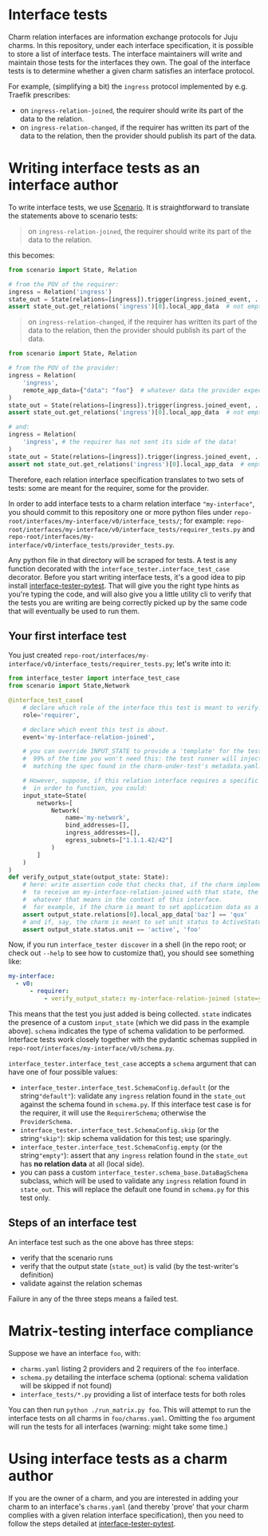 # Interface tests

Charm relation interfaces are information exchange protocols for Juju charms.
In this repository, under each interface specification, it is possible to store a list of interface tests. The interface maintainers will write and maintain those tests for the interfaces they own. 
The goal of the interface tests is to determine whether a given charm satisfies an interface protocol.

For example, (simplifying a bit) the `ingress` protocol implemented by e.g. Traefik prescribes:
- on `ingress-relation-joined`, the requirer should write its part of the data to the relation. 
- on `ingress-relation-changed`, if the requirer has written its part of the data to the relation, then the provider should publish its part of the data. 


# Writing interface tests as an interface author
To write interface tests, we use [Scenario](https://github.com/canonical/ops-scenario). It is straightforward to translate the statements above to scenario tests:

> on `ingress-relation-joined`, the requirer should write its part of the data to the relation.

this becomes:

```python
from scenario import State, Relation

# from the POV of the requirer:
ingress = Relation('ingress')
state_out = State(relations=[ingress]).trigger(ingress.joined_event, ...)
assert state_out.get_relations('ingress')[0].local_app_data  # not empty
```
> on `ingress-relation-changed`, if the requirer has written its part of the data to the relation, then the provider should publish its part of the data. 
> 
```python
from scenario import State, Relation

# from the POV of the provider:
ingress = Relation(
    'ingress',
    remote_app_data={"data": "foo"}  # whatever data the provider expects to be supplied
)
state_out = State(relations=[ingress]).trigger(ingress.joined_event, ...)
assert state_out.get_relations('ingress')[0].local_app_data  # not empty

# and: 
ingress = Relation(
    'ingress', # the requirer has not sent its side of the data!
)
state_out = State(relations=[ingress]).trigger(ingress.joined_event, ...)
assert not state_out.get_relations('ingress')[0].local_app_data  # empty! 
```

Therefore, each relation interface specification translates to two sets of tests: some are meant for the requirer, some for the provider. 

In order to add interface tests to a charm relation interface `"my-interface"`, you should commit to this repository one or more python files under `repo-root/interfaces/my-interface/v0/interface_tests/`; for example:
`repo-root/interfaces/my-interface/v0/interface_tests/requirer_tests.py` and `repo-root/interfaces/my-interface/v0/interface_tests/provider_tests.py`.

Any python file in that directory will be scraped for tests. A test is any function decorated with the `interface_tester.interface_test_case` decorator.
Before you start writing interface tests, it's a good idea to pip install [interface-tester-pytest](https://github.com/canonical/interface-tester-pytest).
That will give you the right type hints as you're typing the code, and will also give you a little utility cli to verify that the tests you are writing are being correctly picked up by the same code that will eventually be used to run them.

## Your first interface test
You just created `repo-root/interfaces/my-interface/v0/interface_tests/requirer_tests.py`; let's write into it:

```python
from interface_tester import interface_test_case
from scenario import State,Network

@interface_test_case(
    # declare which role of the interface this test is meant to verify.
    role='requirer',

    # declare which event this test is about.
    event='my-interface-relation-joined',

    # you can override INPUT_STATE to provide a 'template' for the test case to build upon.
    #  99% of the time you won't need this: the test runner will inject for you a relation object
    #  matching the spec found in the charm-under-test's metadata.yaml.

    # However, suppose, if this relation interface requires a specific network binding
    #  in order to function, you could:
    input_state=State(
        networks=[
            Network(
                name='my-network',
                bind_addresses=[],
                ingress_addresses=[],
                egress_subnets=["1.1.1.42/42"]
            )
        ]
    )
)
def verify_output_state(output_state: State):
    # here: write assertion code that checks that, if the charm implementing the provider side were
    #  to receive an my-interface-relation-joined with that state, the charm would *do the right thing*,
    #  whatever that means in the context of this interface.
    #  for example, if the charm is meant to set application data as a response to this event, you could do:
    assert output_state.relations[0].local_app_data['baz'] == 'qux'
    # and if, say, the charm is meant to set unit status to ActiveStatus('foo') (or whatever):
    assert output_state.status.unit == 'active', 'foo'
```

Now, if you run `interface_tester discover` in a shell (in the repo root; or check out `--help` to see how to customize that), you should see something like:
```yaml
my-interface:
  - v0:
      - requirer:
          - verify_output_state:: my-interface-relation-joined (state=yes, schema=default)
```

This means that the test you just added is being collected. `state` indicates the presence of a custom `input_state` (which we did pass in the example above). `schema` indicates the type of schema validation to be performed.
Interface tests work closely together with the pydantic schemas supplied in `repo-root/interfaces/my-interface/v0/schema.py`. 

`interface_tester.interface_test_case` accepts a `schema` argument that can have one of four possible values:
- `interface_tester.interface_test.SchemaConfig.default` (or the string`"default"`): validate any `ingress` relation found in the `state_out` against the schema found in `schema.py`. If this interface test case is for the requirer, it will use the `RequirerSchema`; otherwise the `ProviderSchema`.
- `interface_tester.interface_test.SchemaConfig.skip` (or the string`"skip"`): skip schema validation for this test; use sparingly.
- `interface_tester.interface_test.SchemaConfig.empty` (or the string`"empty"`): assert that any `ingress` relation found in the `state_out` has **no relation data** at all (local side).
- you can pass a custom `interface_tester.schema_base.DataBagSchema` subclass, which will be used to validate any `ingress` relation found in `state_out`. This will replace the default one found in `schema.py` for this test only.

## Steps of an interface test
An interface test such as the one above has three steps:

- verify that the scenario runs
- verify that the output state (`state_out`) is valid (by the test-writer's definition)
- validate against the relation schemas

Failure in any of the three steps means a failed test.

# Matrix-testing interface compliance
Suppose we have an interface `foo`, with:
- `charms.yaml` listing 2 providers and 2 requirers of the `foo` interface.
- `schema.py` detailing the interface schema (optional: schema validation will be skipped if not found)
- `interface_tests/*.py` providing a list of interface tests for both roles

You can then run `python ./run_matrix.py foo`.
This will attempt to run the interface tests on all charms in `foo/charms.yaml`.
Omitting the `foo` argument will run the tests for all interfaces (warning: might take some time.)

# Using interface tests as a charm author
If you are the owner of a charm, and you are interested in adding your charm to an interface's `charms.yaml` (and thereby 'prove' that your charm complies with a given relation interface specification), then you need to follow the steps detailed at [interface-tester-pytest](https://github.com/canonical/interface-tester-pytest).
